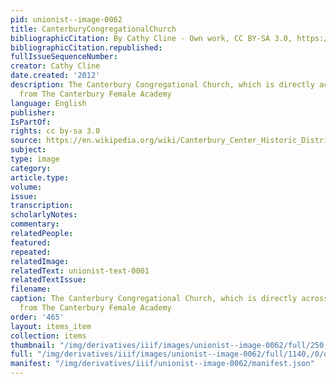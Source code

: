 ```yaml
---
pid: unionist--image-0062
title: CanterburyCongregationalChurch
bibliographicCitation: By Cathy Cline - Own work, CC BY-SA 3.0, https://commons.wikimedia.org/w/index.php?curid=22577080
bibliographicCitation.republished: 
fullIssueSequenceNumber: 
creator: Cathy Cline
date.created: '2012'
description: The Canterbury Congregational Church, which is directly across the street
  from The Canterbury Female Academy
language: English
publisher: 
IsPartOf: 
rights: cc by-sa 3.0
source: https://en.wikipedia.org/wiki/Canterbury_Center_Historic_District#/media/File:Canterbury_Congregational_Church.JPG
subject: 
type: image
category: 
article.type: 
volume: 
issue: 
transcription: 
scholarlyNotes: 
commentary: 
relatedPeople: 
featured: 
repeated: 
relatedImage: 
relatedText: unionist-text-0001
relatedTextIssue: 
filename: 
caption: The Canterbury Congregational Church, which is directly across the street
  from The Canterbury Female Academy
order: '465'
layout: items_item
collection: items
thumbnail: "/img/derivatives/iiif/images/unionist--image-0062/full/250,/0/default.jpg"
full: "/img/derivatives/iiif/images/unionist--image-0062/full/1140,/0/default.jpg"
manifest: "/img/derivatives/iiif/unionist--image-0062/manifest.json"
---
```

